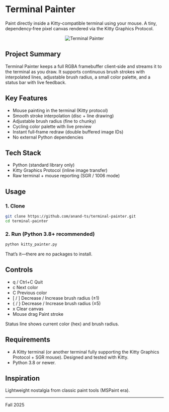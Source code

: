 # Terminal Painter

Paint directly inside a Kitty-compatible terminal using your mouse. A tiny, dependency‑free pixel canvas rendered via the Kitty Graphics Protocol.


<p align="center">
  <img src="./terminalpainter.gif" alt="Terminal Painter" />
</p>

## Project Summary
Terminal Painter keeps a full RGBA framebuffer client‑side and streams it to the terminal as you draw. It supports continuous brush strokes with interpolated lines, adjustable brush radius, a small color palette, and a status bar with live feedback.

## Key Features

- Mouse painting in the terminal (Kitty protocol)
- Smooth stroke interpolation (disc + line drawing)
- Adjustable brush radius (fine to chunky)
- Cycling color palette with live preview
- Instant full‑frame redraw (double buffered image IDs)
- No external Python dependencies

## Tech Stack

- Python (standard library only)
- Kitty Graphics Protocol (inline image transfer)
- Raw terminal + mouse reporting (SGR / 1006 mode)

## Usage

### 1. Clone
```bash
git clone https://github.com/anand-ts/terminal-painter.git
cd terminal-painter
```

### 2. Run (Python 3.8+ recommended)
```bash
python kitty_painter.py
```

That’s it—there are no packages to install.

## Controls

- q / Ctrl+C  Quit
- c           Next color
- C           Previous color
- [ / ]       Decrease / Increase brush radius (±1)
- { / }       Decrease / Increase brush radius (±5)
- x           Clear canvas
- Mouse drag  Paint stroke

Status line shows current color (hex) and brush radius.

## Requirements

- A Kitty terminal (or another terminal fully supporting the Kitty Graphics Protocol + SGR mouse). Designed and tested with Kitty.
- Python 3.8 or newer.

## Inspiration
Lightweight nostalgia from classic paint tools (MSPaint era).

---

Fall 2025